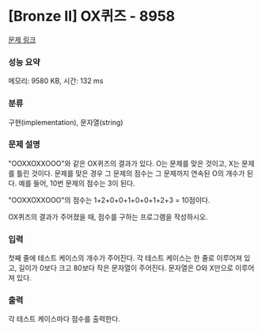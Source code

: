 # [Bronze II] OX퀴즈 - 8958 

[문제 링크](https://www.acmicpc.net/problem/8958) 

### 성능 요약

메모리: 9580 KB, 시간: 132 ms

### 분류

구현(implementation), 문자열(string)

### 문제 설명

<p>"OOXXOXXOOO"와 같은 OX퀴즈의 결과가 있다. O는 문제를 맞은 것이고, X는 문제를 틀린 것이다. 문제를 맞은 경우 그 문제의 점수는 그 문제까지 연속된 O의 개수가 된다. 예를 들어, 10번 문제의 점수는 3이 된다.</p>

<p>"OOXXOXXOOO"의 점수는 1+2+0+0+1+0+0+1+2+3 = 10점이다.</p>

<p>OX퀴즈의 결과가 주어졌을 때, 점수를 구하는 프로그램을 작성하시오.</p>

### 입력 

 <p>첫째 줄에 테스트 케이스의 개수가 주어진다. 각 테스트 케이스는 한 줄로 이루어져 있고, 길이가 0보다 크고 80보다 작은 문자열이 주어진다. 문자열은 O와 X만으로 이루어져 있다.</p>

### 출력 

 <p>각 테스트 케이스마다 점수를 출력한다.</p>

